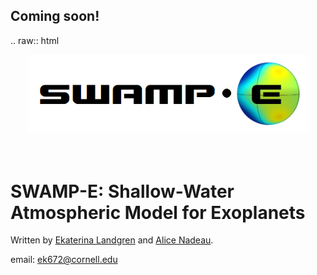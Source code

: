 ## Coming soon!


.. raw:: html

   <div align="center">
   <img src="docs/_static/SWAMPE_logo.png" width="450px">
   </img>
   <br/>
   </div>
   <br/><br/>


# SWAMP-E: Shallow-Water Atmospheric Model for Exoplanets

Written by [Ekaterina Landgren](https://github.com/kathlandgren) and [Alice Nadeau](https://github.com/Alice-N).

email: ek672@cornell.edu
